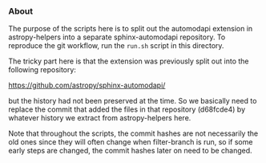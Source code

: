 ### About

The purpose of the scripts here is to split out the automodapi extension in
astropy-helpers into a separate sphinx-automodapi repository. To reproduce the
git workflow, run the ``run.sh`` script in this directory.

The tricky part here is that the extension was previously split out into the
following repository:

  https://github.com/astropy/sphinx-automodapi/

but the history had not been preserved at the time. So we basically need to
replace the commit that added the files in that repository (d68fcde4) by
whatever history we extract from astropy-helpers here.

Note that throughout the scripts, the commit hashes are not necessarily the
old ones since they will often change when filter-branch is run, so if
some early steps are changed, the commit hashes later on need to be changed.
